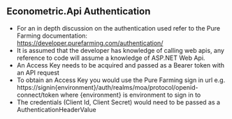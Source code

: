 ## Econometric.Api Authentication

- For an in depth discussion on the authentication used refer to the Pure Farming documentation: https://developer.purefarming.com/authentication/
- It is assumed that the developer has knowledge of calling web apis, any reference to code will assume a knowledge of ASP.NET Web Api.
- An Access Key needs to be acquired and passed as a Bearer token with an API request
- To obtain an Access Key you would use the Pure Farming sign in url e.g. https://signin{environment}/auth/realms/moa/protocol/openid-connect/token
where {environment} is environment to sign in to
- The credentials (Client Id, Client Secret) would need to be passed as a AuthenticationHeaderValue

